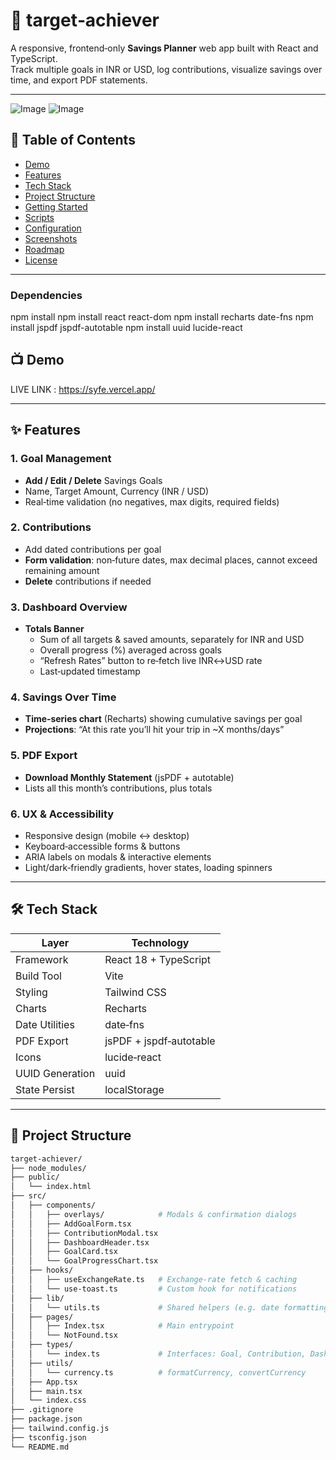 # 🎯 target‑achiever

A responsive, frontend‑only **Savings Planner** web app built with React and TypeScript.  
Track multiple goals in INR or USD, log contributions, visualize savings over time, and export PDF statements.

---

![Image](https://github.com/user-attachments/assets/e7898155-1dae-4839-bfd2-679cb93e4564)
![Image](https://github.com/user-attachments/assets/1d0ccbc0-d61a-4582-8a49-67aff75fc1c3)

## 📌 Table of Contents

- [Demo](#demo)  
- [Features](#features)  
- [Tech Stack](#tech-stack)  
- [Project Structure](#project-structure)  
- [Getting Started](#getting-started)  
- [Scripts](#scripts)  
- [Configuration](#configuration)  
- [Screenshots](#screenshots)  
- [Roadmap](#roadmap)  
- [License](#license)  

---

### Dependencies 
npm install
npm install react react-dom
npm install recharts date-fns
npm install jspdf jspdf-autotable
npm install uuid lucide-react

## 📺 Demo

LIVE LINK :
https://syfe.vercel.app/

---

## ✨ Features

### 1. Goal Management
- **Add / Edit / Delete** Savings Goals  
- Name, Target Amount, Currency (INR / USD)  
- Real‑time validation (no negatives, max digits, required fields)

### 2. Contributions
- Add dated contributions per goal  
- **Form validation**: non‑future dates, max decimal places, cannot exceed remaining amount  
- **Delete** contributions if needed

### 3. Dashboard Overview
- **Totals Banner**  
  - Sum of all targets & saved amounts, separately for INR and USD  
  - Overall progress (%) averaged across goals  
  - “Refresh Rates” button to re‑fetch live INR↔USD rate  
  - Last‑updated timestamp

### 4. Savings Over Time
- **Time‑series chart** (Recharts) showing cumulative savings per goal  
- **Projections**: “At this rate you’ll hit your trip in ~X months/days”

### 5. PDF Export
- **Download Monthly Statement** (jsPDF + autotable)  
- Lists all this month’s contributions, plus totals

### 6. UX & Accessibility
- Responsive design (mobile ↔ desktop)  
- Keyboard‑accessible forms & buttons  
- ARIA labels on modals & interactive elements  
- Light/dark‑friendly gradients, hover states, loading spinners

---

## 🛠️ Tech Stack

| Layer            | Technology                |
| ---------------- | ------------------------- |
| Framework        | React 18 + TypeScript     |
| Build Tool       | Vite                       |
| Styling          | Tailwind CSS               |
| Charts           | Recharts                   |
| Date Utilities   | date‑fns                   |
| PDF Export       | jsPDF + jspdf‑autotable    |
| Icons            | lucide‑react               |
| UUID Generation  | uuid                       |
| State Persist    | localStorage               |

---

## 📁 Project Structure

```bash
target-achiever/
├── node_modules/
├── public/
│   └── index.html
├── src/
│   ├── components/
│   │   ├── overlays/            # Modals & confirmation dialogs
│   │   ├── AddGoalForm.tsx
│   │   ├── ContributionModal.tsx
│   │   ├── DashboardHeader.tsx
│   │   ├── GoalCard.tsx
│   │   └── GoalProgressChart.tsx
│   ├── hooks/
│   │   ├── useExchangeRate.ts   # Exchange‑rate fetch & caching
│   │   └── use-toast.ts         # Custom hook for notifications
│   ├── lib/
│   │   └── utils.ts             # Shared helpers (e.g. date formatting)
│   ├── pages/
│   │   ├── Index.tsx            # Main entrypoint
│   │   └── NotFound.tsx
│   ├── types/
│   │   └── index.ts             # Interfaces: Goal, Contribution, DashboardStats, ExchangeRate
│   ├── utils/
│   │   └── currency.ts          # formatCurrency, convertCurrency
│   ├── App.tsx
│   ├── main.tsx
│   └── index.css
├── .gitignore
├── package.json
├── tailwind.config.js
├── tsconfig.json
└── README.md
